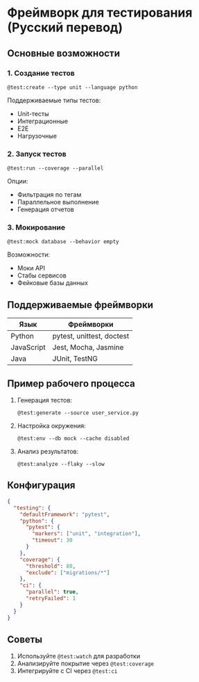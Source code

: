 # Фреймворк для тестирования (Русский перевод)

## Основные возможности

### 1. Создание тестов
```cursor
@test:create --type unit --language python
```
Поддерживаемые типы тестов:
- Unit-тесты
- Интеграционные
- E2E
- Нагрузочные

### 2. Запуск тестов
```cursor
@test:run --coverage --parallel
```
Опции:
- Фильтрация по тегам
- Параллельное выполнение
- Генерация отчетов

### 3. Мокирование
```cursor
@test:mock database --behavior empty
```
Возможности:
- Моки API
- Стабы сервисов
- Фейковые базы данных

## Поддерживаемые фреймворки

| Язык       | Фреймворки                     |
|------------|--------------------------------|
| Python     | pytest, unittest, doctest     |
| JavaScript | Jest, Mocha, Jasmine          |
| Java       | JUnit, TestNG                 |

## Пример рабочего процесса
1. Генерация тестов:
   ```cursor
   @test:generate --source user_service.py
   ```
2. Настройка окружения:
   ```cursor
   @test:env --db mock --cache disabled
   ```
3. Анализ результатов:
   ```cursor
   @test:analyze --flaky --slow
   ```

## Конфигурация
```json
{
  "testing": {
    "defaultFramework": "pytest",
    "python": {
      "pytest": {
        "markers": ["unit", "integration"],
        "timeout": 30
      }
    },
    "coverage": {
      "threshold": 80,
      "exclude": ["migrations/*"]
    },
    "ci": {
      "parallel": true,
      "retryFailed": 1
    }
  }
}
```

## Советы
1. Используйте `@test:watch` для разработки
2. Анализируйте покрытие через `@test:coverage`
3. Интегрируйте с CI через `@test:ci`